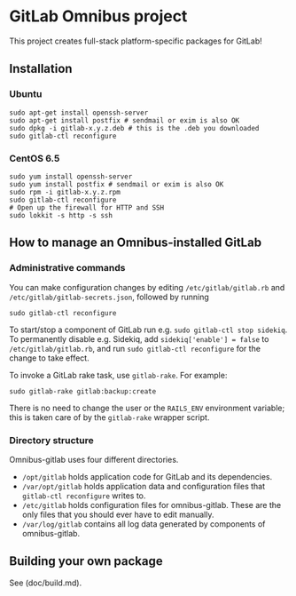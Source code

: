 # GitLab Omnibus project

This project creates full-stack platform-specific packages for
GitLab!

## Installation

### Ubuntu

```
sudo apt-get install openssh-server
sudo apt-get install postfix # sendmail or exim is also OK
sudo dpkg -i gitlab-x.y.z.deb # this is the .deb you downloaded
sudo gitlab-ctl reconfigure
```

### CentOS 6.5

```
sudo yum install openssh-server
sudo yum install postfix # sendmail or exim is also OK
sudo rpm -i gitlab-x.y.z.rpm
sudo gitlab-ctl reconfigure
# Open up the firewall for HTTP and SSH
sudo lokkit -s http -s ssh
```

## How to manage an Omnibus-installed GitLab

### Administrative commands

You can make configuration changes by editing `/etc/gitlab/gitlab.rb` and
`/etc/gitlab/gitlab-secrets.json`, followed by running

```
sudo gitlab-ctl reconfigure
```

To start/stop a component of GitLab run e.g.
`sudo gitlab-ctl stop sidekiq`. To permanently disable e.g. Sidekiq, add
`sidekiq['enable'] = false` to `/etc/gitlab/gitlab.rb`, and run
`sudo gitlab-ctl reconfigure` for the change to take effect.

To invoke a GitLab rake task, use `gitlab-rake`. For example:

```
sudo gitlab-rake gitlab:backup:create
```

There is no need to change the user or the `RAILS_ENV` environment variable;
this is taken care of by the `gitlab-rake` wrapper script.

### Directory structure

Omnibus-gitlab uses four different directories.

- `/opt/gitlab` holds application code for GitLab and its dependencies.
- `/var/opt/gitlab` holds application data and configuration files that
  `gitlab-ctl reconfigure` writes to.
- `/etc/gitlab` holds configuration files for omnibus-gitlab. These are
  the only files that you should ever have to edit manually.
- `/var/log/gitlab` contains all log data generated by components of
  omnibus-gitlab.

## Building your own package

See (doc/build.md).
